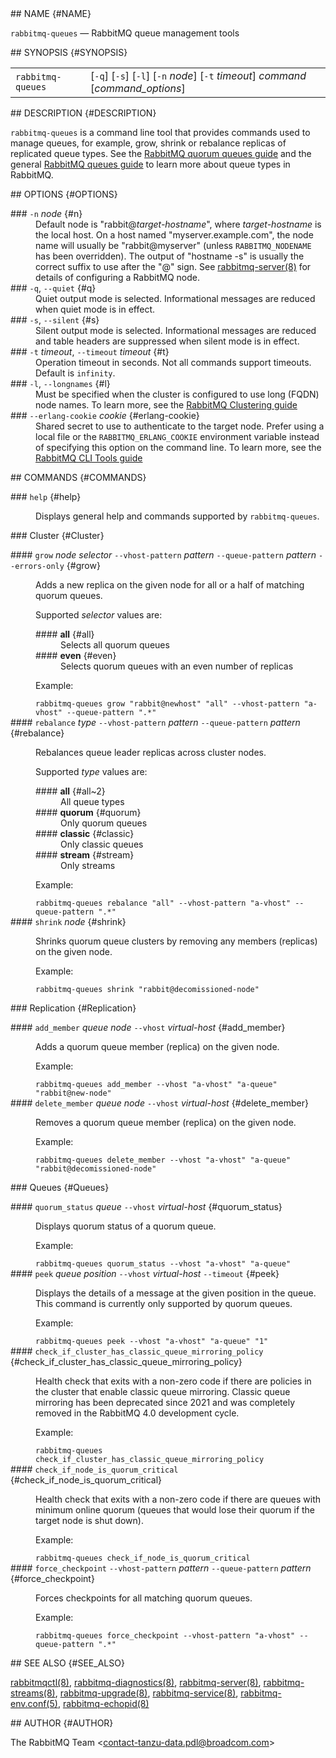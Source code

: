 <div class="manual-text">
  <section class="Sh">
## NAME {#NAME}
    <p class="Pp"><code class="Nm">rabbitmq-queues</code> — <span class="Nd">RabbitMQ queue management tools</span></p>
  </section>
  <section class="Sh">
## SYNOPSIS {#SYNOPSIS}
    <table class="Nm">
      <tr>
        <td><code class="Nm">rabbitmq-queues</code></td>
        <td>[<code class="Fl">-q</code>] [<code class="Fl">-s</code>] [<code class="Fl">-l</code>] [<code class="Fl">-n</code> <var class="Ar">node</var>] [<code class="Fl">-t</code> <var class="Ar">timeout</var>] <var class="Ar">command</var> [<var class="Ar">command_options</var>]</td>
      </tr>
    </table>
  </section>
  <section class="Sh">
## DESCRIPTION {#DESCRIPTION}
    <p class="Pp"><code class="Nm">rabbitmq-queues</code> is a command line tool that provides commands used to manage queues, for example, grow, shrink or rebalance replicas of replicated queue types. See the <a class="Lk" href="https://www.rabbitmq.com/docs/quorum-queues">RabbitMQ quorum queues guide</a> and the general <a class="Lk" href="https://www.rabbitmq.com/docs/queues">RabbitMQ queues guide</a> to learn more about queue types in RabbitMQ.</p>
  </section>
  <section class="Sh">
## OPTIONS {#OPTIONS}
    <dl class="Bl-tag">
      <dt >
### <code class="Fl">-n</code> <var class="Ar">node</var> {#n}
      </dt>
      <dd>
        Default node is "rabbit@<var class="Ar">target-hostname</var>", where <var class="Ar">target-hostname</var> is the local host. On a host named "myserver.example.com", the node name will usually be "rabbit@myserver" (unless <code class="Ev">RABBITMQ_NODENAME</code> has been overridden). The output of "hostname -s" is usually the correct suffix to use after the "@" sign. See <a class="Xr" href="rabbitmq-server.8">rabbitmq-server(8)</a> for details of configuring a RabbitMQ node.
      </dd>
      <dt >
### <code class="Fl">-q</code>, <code class="Fl">--quiet</code> {#q}
      </dt>
      <dd>Quiet output mode is selected. Informational messages are reduced when quiet mode is in effect.</dd>
      <dt >
### <code class="Fl">-s</code>, <code class="Fl">--silent</code> {#s}
      </dt>
      <dd>Silent output mode is selected. Informational messages are reduced and table headers are suppressed when silent mode is in effect.</dd>
      <dt >
### <code class="Fl">-t</code> <var class="Ar">timeout</var>, <code class="Fl">--timeout</code> <var class="Ar">timeout</var> {#t}
      </dt>
      <dd>Operation timeout in seconds. Not all commands support timeouts. Default is <code class="Cm">infinity</code>.</dd>
      <dt >
### <code class="Fl">-l</code>, <code class="Fl">--longnames</code> {#l}
      </dt>
      <dd>
        Must be specified when the cluster is configured to use long (FQDN) node names. To learn more, see the <a class="Lk" href="https://www.rabbitmq.com/docs/clustering">RabbitMQ Clustering guide</a>
      </dd>
      <dt >
### <code class="Fl">--erlang-cookie</code> <var class="Ar">cookie</var> {#erlang-cookie}
      </dt>
      <dd>
        Shared secret to use to authenticate to the target node. Prefer using a local file or the <code class="Ev">RABBITMQ_ERLANG_COOKIE</code> environment variable instead of specifying this option on the command line. To learn more, see the <a class="Lk" href="https://www.rabbitmq.com/docs/cli">RabbitMQ CLI Tools guide</a>
      </dd>
    </dl>
  </section>
  <section class="Sh">
## COMMANDS {#COMMANDS}
    <dl class="Bl-tag">
      <dt >
### <code class="Cm">help</code> {#help}
      </dt>
      <dd>
        <p class="Pp">Displays general help and commands supported by <code class="Nm">rabbitmq-queues</code>.</p>
      </dd>
    </dl>
    <section class="Ss">
### Cluster {#Cluster}
      <dl class="Bl-tag">
        <dt >
#### <code class="Cm">grow</code> <var class="Ar">node</var> <var class="Ar">selector</var> <code class="Fl">--vhost-pattern</code> <var class="Ar">pattern</var> <code class="Fl">--queue-pattern</code> <var class="Ar">pattern</var> <code class="Fl">--errors-only</code> {#grow}
        </dt>
        <dd>
          <p class="Pp">Adds a new replica on the given node for all or a half of matching quorum queues.</p>
          <p class="Pp">Supported <var class="Ar">selector</var> values are:</p>
          <dl class="Bl-tag">
            <dt >
#### <b class="Sy">all</b> {#all}
            </dt>
            <dd>Selects all quorum queues</dd>
            <dt >
#### <b class="Sy">even</b> {#even}
            </dt>
            <dd>Selects quorum queues with an even number of replicas</dd>
          </dl>
          <p class="Pp">Example:</p>
          <div class="Bd Bd-indent lang-bash">
            <code class="Li">rabbitmq-queues grow "rabbit@newhost" "all" --vhost-pattern "a-vhost" --queue-pattern ".*"</code>
          </div>
        </dd>
        <dt >
#### <code class="Cm">rebalance</code> <var class="Ar">type</var> <code class="Fl">--vhost-pattern</code> <var class="Ar">pattern</var> <code class="Fl">--queue-pattern</code> <var class="Ar">pattern</var> {#rebalance}
        </dt>
        <dd>
          <p class="Pp">Rebalances queue leader replicas across cluster nodes.</p>
          <p class="Pp">Supported <var class="Ar">type</var> values are:</p>
          <dl class="Bl-tag">
            <dt >
#### <b class="Sy">all</b> {#all~2}
            </dt>
            <dd>All queue types</dd>
            <dt >
#### <b class="Sy">quorum</b> {#quorum}
            </dt>
            <dd>Only quorum queues</dd>
            <dt >
#### <b class="Sy">classic</b> {#classic}
            </dt>
            <dd>Only classic queues</dd>
            <dt >
#### <b class="Sy">stream</b> {#stream}
            </dt>
            <dd>Only streams</dd>
          </dl>
          <p class="Pp">Example:</p>
          <div class="Bd Bd-indent lang-bash">
            <code class="Li">rabbitmq-queues rebalance "all" --vhost-pattern "a-vhost" --queue-pattern ".*"</code>
          </div>
        </dd>
        <dt >
#### <code class="Cm">shrink</code> <var class="Ar">node</var> {#shrink}
        </dt>
        <dd>
          <p class="Pp">Shrinks quorum queue clusters by removing any members (replicas) on the given node.</p>
          <p class="Pp">Example:</p>
          <div class="Bd Bd-indent lang-bash">
            <code class="Li">rabbitmq-queues shrink "rabbit@decomissioned-node"</code>
          </div>
        </dd>
      </dl>
    </section>
    <section class="Ss">
### Replication {#Replication}
      <dl class="Bl-tag">
        <dt >
#### <code class="Cm">add_member</code> <var class="Ar">queue</var> <var class="Ar">node</var> <code class="Fl">--vhost</code> <var class="Ar">virtual-host</var> {#add_member}
        </dt>
        <dd>
          <p class="Pp">Adds a quorum queue member (replica) on the given node.</p>
          <p class="Pp">Example:</p>
          <div class="Bd Bd-indent lang-bash">
            <code class="Li">rabbitmq-queues add_member --vhost "a-vhost" "a-queue" "rabbit@new-node"</code>
          </div>
        </dd>
        <dt >
#### <code class="Cm">delete_member</code> <var class="Ar">queue</var> <var class="Ar">node</var> <code class="Fl">--vhost</code> <var class="Ar">virtual-host</var> {#delete_member}
        </dt>
        <dd>
          <p class="Pp">Removes a quorum queue member (replica) on the given node.</p>
          <p class="Pp">Example:</p>
          <div class="Bd Bd-indent lang-bash">
            <code class="Li">rabbitmq-queues delete_member --vhost "a-vhost" "a-queue" "rabbit@decomissioned-node"</code>
          </div>
        </dd>
      </dl>
    </section>
    <section class="Ss">
### Queues {#Queues}
      <dl class="Bl-tag">
        <dt >
#### <code class="Cm">quorum_status</code> <var class="Ar">queue</var> <code class="Fl">--vhost</code> <var class="Ar">virtual-host</var> {#quorum_status}
        </dt>
        <dd>
          <p class="Pp">Displays quorum status of a quorum queue.</p>
          <p class="Pp">Example:</p>
          <div class="Bd Bd-indent lang-bash">
            <code class="Li">rabbitmq-queues quorum_status --vhost "a-vhost" "a-queue"</code>
          </div>
        </dd>
        <dt >
#### <code class="Cm">peek</code> <var class="Ar">queue</var> <var class="Ar">position</var> <code class="Fl">--vhost</code> <var class="Ar">virtual-host</var> <code class="Fl">--timeout</code> {#peek}
        </dt>
        <dd>
          <p class="Pp">Displays the details of a message at the given position in the queue. This command is currently only supported by quorum queues.</p>
          <p class="Pp">Example:</p>
          <div class="Bd Bd-indent lang-bash">
            <code class="Li">rabbitmq-queues peek --vhost "a-vhost" "a-queue" "1"</code>
          </div>
        </dd>
        <dt >
#### <code class="Cm">check_if_cluster_has_classic_queue_mirroring_policy</code> {#check_if_cluster_has_classic_queue_mirroring_policy}
        </dt>
        <dd>
          <p class="Pp">Health check that exits with a non-zero code if there are policies in the cluster that enable classic queue mirroring. Classic queue mirroring has been deprecated since 2021 and was completely removed in the RabbitMQ 4.0 development cycle.</p>
          <p class="Pp">Example:</p>
          <div class="Bd Bd-indent lang-bash">
            <code class="Li">rabbitmq-queues check_if_cluster_has_classic_queue_mirroring_policy</code>
          </div>
        </dd>
        <dt >
#### <code class="Cm">check_if_node_is_quorum_critical</code> {#check_if_node_is_quorum_critical}
        </dt>
        <dd>
          <p class="Pp">Health check that exits with a non-zero code if there are queues with minimum online quorum (queues that would lose their quorum if the target node is shut down).</p>
          <p class="Pp">Example:</p>
          <div class="Bd Bd-indent lang-bash">
            <code class="Li">rabbitmq-queues check_if_node_is_quorum_critical</code>
          </div>
        </dd>
        <dt >
#### <code class="Cm">force_checkpoint</code> <code class="Fl">--vhost-pattern</code> <var class="Ar">pattern</var> <code class="Fl">--queue-pattern</code> <var class="Ar">pattern</var> {#force_checkpoint}
        </dt>
        <dd>
          <p class="Pp">Forces checkpoints for all matching quorum queues.</p>
          <p class="Pp">Example:</p>
          <div class="Bd Bd-indent lang-bash">
            <code class="Li">rabbitmq-queues force_checkpoint --vhost-pattern "a-vhost" --queue-pattern ".*"</code>
          </div>
        </dd>
      </dl>
    </section>
  </section>
  <section class="Sh">
## SEE ALSO {#SEE_ALSO}
    <p class="Pp"><a class="Xr" href="rabbitmqctl.8">rabbitmqctl(8)</a>, <a class="Xr" href="rabbitmq-diagnostics.8">rabbitmq-diagnostics(8)</a>, <a class="Xr" href="rabbitmq-server.8">rabbitmq-server(8)</a>, <a class="Xr" href="rabbitmq-streams.8">rabbitmq-streams(8)</a>, <a class="Xr" href="rabbitmq-upgrade.8">rabbitmq-upgrade(8)</a>, <a class="Xr" href="rabbitmq-service.8">rabbitmq-service(8)</a>, <a class="Xr" href="rabbitmq-env.conf.5">rabbitmq-env.conf(5)</a>, <a class="Xr" href="rabbitmq-echopid.8">rabbitmq-echopid(8)</a></p>
  </section>
  <section class="Sh">
## AUTHOR {#AUTHOR}
    <p class="Pp"><span class="An">The RabbitMQ Team</span> &lt;<a class="Mt" href="mailto:contact-tanzu-data.pdl@broadcom.com">contact-tanzu-data.pdl@broadcom.com</a>&gt;</p>
  </section>
</div>
